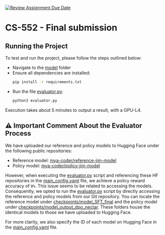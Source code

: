 [![Review Assignment Due Date](https://classroom.github.com/assets/deadline-readme-button-24ddc0f5d75046c5622901739e7c5dd533143b0c8e959d652212380cedb1ea36.svg)](https://classroom.github.com/a/NXyI9KHk)
# CS-552 - Final submission

## Running the Project

To test and run the project, please follow the steps outlined below:

- Navigate to the [model](model) folder
- Ensure all dependencies are installed:
  ```bash
  pip install -r requirements.txt
  ```
- Run the file [evaluator.py](model/evaluator.py):
  ```bash
  python3 evaluator.py
  ```

Execution takes about 5 minutes to output a result, with a GPU-L4.

## ⚠️ Important Comment About the Evaluator Process
We have uploaded our reference and policy models to Hugging Face under the following public repositories:

- Reference model: [mya-coder/reference-jim-model](https://huggingface.co/mya-coder/reference-jim-model/tree/main)
- Policy model: [mya-coder/policy-jim-model](https://huggingface.co/mya-coder/policy-jim-model/tree/main)

However, when executing the [evaluator.py](evaluator.py) script and referencing these HF repositories in the [main_config.yaml](main_config.yaml) file, we achieve a policy reward accuracy of `0%`. This issue seems to be related to accessing the models. Consequently, we opted to run the [evaluator.py](evaluator.py) script by directly accessing the reference and policy models from our Git repository. You can locate the reference model under [checkpoints/model_SFT_final](checkpoints/model_SFT_final) and the policy model under [checkpoints/model_output_dpo_nectar](checkpoints/model_output_dpo_nectar). These folders house the identical models to those we have uploaded to Hugging Face.

For more clarity, we also specify the ID of each model on Hugging Face in the [main_config.yaml](main_config.yaml) file.
